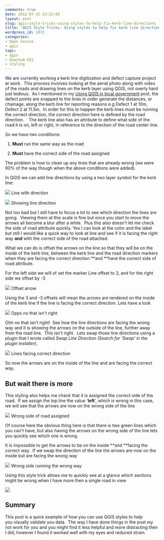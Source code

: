 ```yaml
---
comments: true
date: 2012-07-22 23:22:03
layout: post
slug: qgis-style-tricks-using-styles-to-help-fix-kerb-line-directions
title: 'QGIS Style Tricks: Using styles to help fix kerb line directions'
wordpress_id: 1072
categories:
- Open Source
- qgis
tags:
- qgis
- Quantum GIS
- styling
---
```


We are currently working a kerb line digitization and defect capture project at work.  This process involves looking at the aerial photo along with video of the roads and drawing lines on the kerb layer using QGIS, not overly hard just tedious.  As I mentioned in my [Using QGIS in local government](http://woostuff.wordpress.com/2012/04/23/using-qgis-in-local-government/) post, the defect points are snapped to the lines in order generate the distances, or chainage, along the kerb line for reporting reasons e.g Defect 1 at 10m, Defect 2 at 11.5m.  In order for this to happen the kerb lines must be running the correct direction, the correct direction here is defined by the road direction.    The kerb line also has an attribute to define what side of the road it is on, left or right, in reference to the direction of the road center line.

So we have two conditions:



	
  1. **Must** run the same way as the road

	
  2. **Must** have the correct side of the road assigned


The problem is how to clean up any lines that are already wrong (we were 90% of the way though when the above conditions were added).

In QGIS we can add line directions by using a two layer symbol for the kerb line:

[![](http://woostuff.files.wordpress.com/2012/07/symbol-properties_117.png)](http://woostuff.files.wordpress.com/2012/07/symbol-properties_117.png) Line with direction

[![](http://woostuff.files.wordpress.com/2012/07/line-directions.png)](http://woostuff.files.wordpress.com/2012/07/line-directions.png) Showing line direction

Not too bad but I still have to focus a lot to see which direction the lines are going.  Viewing them at this scale is fine but once you start to move the arrows all become a blur after a while.  Plus this also doesn't let me check the side of road attribute quickly. Yes I can look at the color and the label but still I would like a quick way to look at line and see if it is facing the right way **and** with the correct side of the road attached.

What we can do is offset the arrows on the line so that they will be on the inside of the kerb line, between the kerb line and the road direction markers when they are facing the correct direction **and **have the correct side of road attribute.

For the left side we will of set the marker Line offset to 3, and for the right side we offset by -3

[![](http://woostuff.files.wordpress.com/2012/07/left.png)](http://woostuff.files.wordpress.com/2012/07/left.png) Offset arrow

Using the 3 and -3 offsets will mean the arrows are rendered on the inside of the kerb line if the line is facing the correct direction. Lets have a look

[![](http://woostuff.files.wordpress.com/2012/07/wrong.png)](http://woostuff.files.wordpress.com/2012/07/wrong.png) Opps no that isn't right

Ohh no that isn't right!  See how the line directions are facing the wrong way and it is showing the arrows on the outside of the line, further away from the road line.  This isn't right.  Lets swap those line directions using a plugin that I wrote called _Swap Line Direction (Search for 'Swap' in the plugin installer)._

[![](http://woostuff.files.wordpress.com/2012/07/right.png)](http://woostuff.files.wordpress.com/2012/07/right.png) Lines facing correct direction

So now the arrows are on the inside of the line and are facing the correct way.


## But wait there is more


This styling also helps me check that it is assigned the correct side of the road.  If we assign the top line the value '**left**', which is wrong in this case, we will see that the arrows are now on the wrong side of the line

[![](http://woostuff.files.wordpress.com/2012/07/wrong-side.png)](http://woostuff.files.wordpress.com/2012/07/wrong-side.png) Wrong side of road assigned

Of course here the obvious thing here is that there is two green lines which you can't have, but also having the arrows on the wrong side of the line lets you quickly see which one is wrong.

It is impossible to get the arrows to be on the inside **and **facing the correct way.  If we swap the direction of the line the arrows are now on the inside but are facing the wrong way

[![](http://woostuff.files.wordpress.com/2012/07/wrong-side-wrong-way.png)](http://woostuff.files.wordpress.com/2012/07/wrong-side-wrong-way.png) Wrong side running the wrong way

Using this style trick allows me to quickly see at a glance which sections might be wrong when I have more then a single road in view

[![](http://woostuff.files.wordpress.com/2012/07/overview.png)](http://woostuff.files.wordpress.com/2012/07/overview.png)


## Summary


This post is a quick example of how you can use QGIS styles to help you visually validate you data.  The way I have done things in the post my not work for you and you might find it less helpful and more distracting then I did; however I found it worked well with my eyes and reduced strain.
